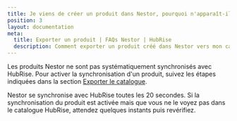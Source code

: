 ```yaml
---
title: Je viens de créer un produit dans Nestor, pourquoi n'apparaît-il pas dans mon catalogue HubRise ?
position: 3
layout: documentation
meta:
  title: Exporter un produit | FAQs Nestor | HubRise
  description: Comment exporter un produit créé dans Nestor vers mon catalogue HubRise.
---
```


Les produits Nestor ne sont pas systématiquement synchronisés avec HubRise. Pour activer la synchronisation d'un produit, suivez les étapes indiquées dans la section [Exporter le catalogue](/apps/nestor/associer-codes-ref#exporter-le-catalogue).

Nestor se synchronise avec HubRise toutes les 20 secondes. Si la synchronisation du produit est activée mais que vous ne le voyez pas dans le catalogue HubRise, attendez quelques instants puis revérifiez.
